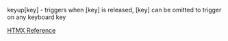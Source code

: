 keyup[key] - triggers when [key] is released, [key] can be omitted to trigger on any keyboard key


[HTMX Reference](https://htmx.org/attributes/hx-trigger/)
